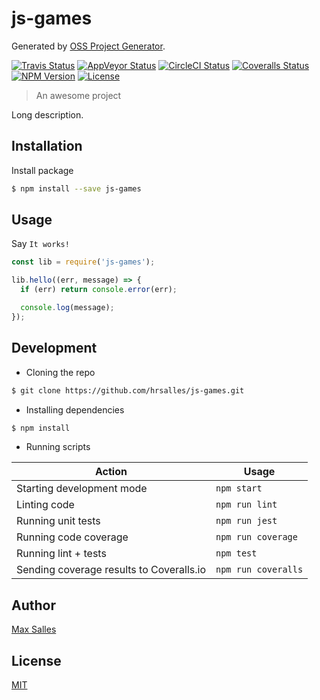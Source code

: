 # js-games

Generated by [OSS Project Generator](http://bit.ly/generator-oss-project).

[![Travis Status][travis-badge]][travis-url]
[![AppVeyor Status][appveyor-badge]][appveyor-url]
[![CircleCI Status][circleci-badge]][circleci-url]
[![Coveralls Status][coveralls-badge]][coveralls-url]
[![NPM Version][npm-badge]][npm-url]
[![License][license-badge]][license-url]

> An awesome project

Long description.

## Installation

Install package

```bash
$ npm install --save js-games
```

## Usage

Say `It works!`

```js
const lib = require('js-games');

lib.hello((err, message) => {
  if (err) return console.error(err);

  console.log(message);
});
```

## Development

- Cloning the repo

```bash
$ git clone https://github.com/hrsalles/js-games.git
```

- Installing dependencies

```bash
$ npm install
```

- Running scripts

| Action                                   | Usage               |
| ---------------------------------------- | ------------------- |
| Starting development mode                | `npm start`         |
| Linting code                             | `npm run lint`      |
| Running unit tests                       | `npm run jest`      |
| Running code coverage                    | `npm run coverage`  |
| Running lint + tests                     | `npm test`          |
| Sending coverage results to Coveralls.io | `npm run coveralls` |

## Author

[Max Salles](https://twitter.com/hrsalles)

## License

[MIT](https://github.com/hrsalles/js-games/blob/master/LICENSE)

[travis-badge]: https://travis-ci.org/hrsalles/js-games.svg?branch=master
[travis-url]: https://travis-ci.org/hrsalles/js-games
[appveyor-badge]: https://ci.appveyor.com/api/projects/status/github/hrsalles/js-games?branch=master&svg=true
[appveyor-url]: https://ci.appveyor.com/project/hrsalles/js-games
[circleci-badge]: https://circleci.com/gh/hrsalles/js-games/tree/master.svg?style=shield
[circleci-url]: https://circleci.com/gh/hrsalles/js-games
[coveralls-badge]: https://coveralls.io/repos/github/hrsalles/js-games/badge.svg?branch=master
[coveralls-url]: https://coveralls.io/github/hrsalles/js-games?branch=master
[npm-badge]: https://img.shields.io/npm/v/js-games.svg
[npm-url]: https://www.npmjs.com/package/js-games
[license-badge]: https://img.shields.io/github/license/hrsalles/js-games.svg
[license-url]: https://opensource.org/licenses/MIT

